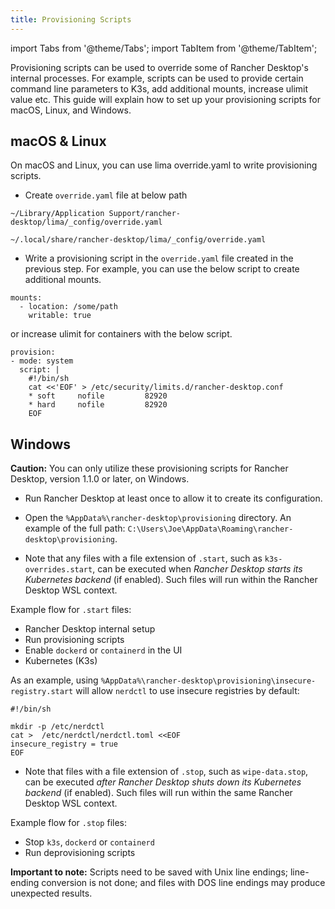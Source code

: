```yaml
---
title: Provisioning Scripts
---
```


import Tabs from '@theme/Tabs';
import TabItem from '@theme/TabItem';

Provisioning scripts can be used to override some of Rancher Desktop's internal processes. For example, scripts can be used to provide certain command line parameters to K3s, add additional mounts, increase ulimit value etc. This guide will explain how to set up your provisioning scripts for macOS, Linux, and Windows.

## macOS & Linux
On macOS and Linux, you can use lima override.yaml to write provisioning scripts. 

- Create `override.yaml` file at below path

<Tabs groupId="os">
  <TabItem value="macOS" default>

```
~/Library/Application Support/rancher-desktop/lima/_config/override.yaml
```

  </TabItem>
  <TabItem value="Linux">

```
~/.local/share/rancher-desktop/lima/_config/override.yaml
```

  </TabItem>
</Tabs>

- Write a provisioning script in the `override.yaml` file created in the previous step. For example, you can use the below script to create additional mounts.

```
mounts:
  - location: /some/path 
    writable: true
```

or increase ulimit for containers with the below script.

```
provision:
- mode: system
  script: |
    #!/bin/sh
    cat <<'EOF' > /etc/security/limits.d/rancher-desktop.conf
    * soft     nofile         82920
    * hard     nofile         82920
    EOF
```

## Windows 
**Caution:** You can only utilize these provisioning scripts for Rancher Desktop, version 1.1.0 or later, on Windows.

- Run Rancher Desktop at least once to allow it to create its configuration.

- Open the `%AppData%\rancher-desktop\provisioning` directory. An example of the full path: `C:\Users\Joe\AppData\Roaming\rancher-desktop\provisioning`.

- Note that any files with a file extension of `.start`, such as `k3s-overrides.start`, can be executed when _Rancher Desktop starts its Kubernetes backend_ (if enabled). Such files will run within the Rancher Desktop WSL context.

Example flow for `.start` files:
- Rancher Desktop internal setup
- Run provisioning scripts
- Enable `dockerd` or `containerd` in the UI
- Kubernetes (K3s)

As an example, using `%AppData%\rancher-desktop\provisioning\insecure-registry.start` will allow `nerdctl` to use insecure registries by default:

```
#!/bin/sh

mkdir -p /etc/nerdctl
cat >  /etc/nerdctl/nerdctl.toml <<EOF
insecure_registry = true
EOF
```

- Note that files with a file extension of `.stop`, such as `wipe-data.stop`, can be executed _after Rancher Desktop shuts down its Kubernetes backend_ (if enabled). Such files will run within the same Rancher Desktop WSL context.

Example flow for `.stop` files:
- Stop `k3s`, `dockerd` or `containerd`
- Run deprovisioning scripts

**Important to note:** Scripts need to be saved with Unix line endings; line-ending conversion is not done; and files with DOS line endings may produce unexpected results.